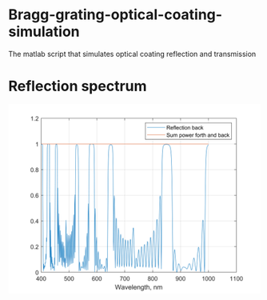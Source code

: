 # Bragg-grating-optical-coating-simulation
The matlab script that simulates optical coating  reflection and transmission
# Reflection spectrum
![alt text](Reflection.png?raw=true)
